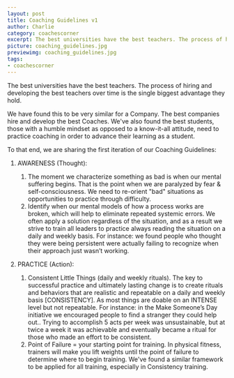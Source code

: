 ```yaml
---
layout: post
title: Coaching Guidelines v1
author: Charlie
category: coachescorner
excerpt: The best universities have the best teachers. The process of hiring and developing the best teachers over time is the single biggest advantage they hold. We have found this to be very similar for a Company. The best companies hire and develop the best Coaches. We've also found the best students (humble mindset vs. expert/know-it-all) need to practice coaching in order to advance their learning as a student. To that end, this is our v1 Coaching Guidelines&#58;
picture: coaching_guidelines.jpg
previewimg: coaching_guidelines.jpg
tags:
- coachescorner
---
```




The best universities have the best teachers. The process of hiring and developing the best teachers over time is the single biggest advantage they hold. 

We have found this to be very similar for a Company. The best companies hire and develop the best Coaches. We've also found the best students, those with a humble mindset as opposed to a know-it-all attitude, need to practice coaching in order to advance their learning as a student.

To that end, we are sharing the first iteration of our Coaching Guidelines:

1. AWARENESS (Thought):

    1. The moment we characterize something as bad is when our mental suffering begins. That is the point when we are paralyzed by fear & self-consciousness. We need to re-orient "bad" situations as opportunities to practice through difficulty.
    2. Identify when our mental models of how a process works are broken, which will help to eliminate repeated systemic errors. We often apply a solution regardless of the situation, and as a result we strive to train all leaders to practice always reading the situation on a daily and weekly basis. For instance: we found people who thought they were being persistent were actually failing to recognize when their approach just wasn’t working.

2. PRACTICE (Action):

    1. Consistent Little Things (daily and weekly rituals). The key to successful practice and ultimately lasting change is to create rituals and behaviors that are realistic and repeatable on a daily and weekly basis [CONSISTENCY]. As most things are doable on an INTENSE level but not repeatable. For instance: in the Make Someone’s Day initiative we encouraged people to find a stranger they could help out.. Trying to accomplish 5 acts per week was unsustainable, but at twice a week it was achievable and eventually became a ritual for those who made an effort to be consistent.
    2. Point of Failure = your starting point for training. In physical fitness, trainers will make you lift weights until the point of failure to determine where to begin training. We've found a similar framework to be applied for all training, especially in Consistency training.


